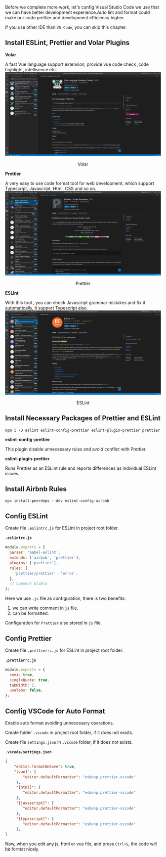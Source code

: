 Before we complete more work, let's config Visual Studio Code we use that we can have better development experience.Auto lint and format could make our code prettier and development efficiency higher.

If you use other IDE than `VS Code`, you can skip this chapter.

## Install ESLint, Prettier and Volar Plugins
**Volar**

A fast Vue language support extension, provide vue code check ,code highlight, intellisence etc.
![](Volar.png)<p align = "center">Volar</p>

**Prettier**

A very easy to use code format tool for web development, which support Typescript, Javascript, Html, CSS and so on.
![](Prettier.png)<p align = "center">Prettier</p>

**ESLint**

With this tool , you can check Javascript grammar mistakes and fix it automatically, it support Typescript also.
![](ESLint.png)<p align = "center">ESLint</p>

## Install Necessary Packages of Prettier and ESLint
```
npm i -D eslint eslint-config-prettier eslint-plugin-prettier prettier
```

**eslint-config-prettier**

This plugin disable unnecessary rules and avoid conflict with Prettier.

**eslint-plugin-prettier**

Runs Prettier as an ESLint rule and reports differences as individual ESLint issues.

## Install Airbnb Rules
```
npx install-peerdeps --dev eslint-config-airbnb
```

## Config ESLint
Create file `.eslintrc.js` for ESLint in project root folder.

**`.eslintrc.js`**
```js
module.exports = {
  parser: 'babel-eslint',
  extends: ['airbnb', 'prettier'],
  plugins: ['prettier'],
  rules: {
    'prettier/prettier': 'error',
  },
  // comment blabla
};
```
Here we use `.js` file as configuration, there is two benefits:
1. we can write comment in `js` file.
2. can be formatted.

Configuration for `Prettier` also stored in `js` file.

## Config Prettier
Create file `.prettierrc.js` for ESLint in project root folder.

**`.prettierrc.js`**
```js
module.exports = {
  semi: true,
  singleQuote: true,
  tabWidth: 2,
  useTabs: false,
};
```

## Config VSCode for Auto Format
Enable auto format avoiding unnecessary operations.

Create folder `.vscode` in project root folder, if it does not exists.

Create file `settings.json` in `.vscode` folder, if it does not exists.

**`.vscode/settings.json`**
```json
{
    "editor.formatOnSave": true,
    "[vue]": {
        "editor.defaultFormatter": "esbenp.prettier-vscode"
     },
     "[html]": {
        "editor.defaultFormatter": "esbenp.prettier-vscode"
     },
     "[javascript]": {
        "editor.defaultFormatter": "esbenp.prettier-vscode"
     },
     "[typescript]": {
        "editor.defaultFormatter": "esbenp.prettier-vscode"
     },
}
```

Now, when you edit any js, html or vue file, and press `Ctrl+S`, the code will be format nicely.

